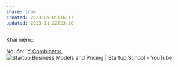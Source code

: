 ```yaml
---
share: true
created: 2023-09-05T16:17
updated: 2023-11-22T23:10
---
```


Khái niệm:: 

Nguồn:: [Y Combinator](../../%CE%9E%20Ngu%E1%BB%93n/Y%20Combinator.md), ![Startup Business Models and Pricing | Startup School - YouTube](https://youtu.be/oWZbWzAyHAE?si=KOV5J4cCtuDA-Yk8)